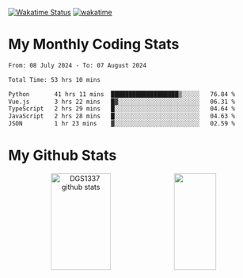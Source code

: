 [![Wakatime Status](https://github.com/noopurphalak/noopurphalak/workflows/wakatime-status-update/badge.svg)](https://github.com/noopurphalak/noopurphalak/actions/workflows/main.yml)
[![wakatime](https://wakatime.com/badge/user/80ace140-ef40-4fdd-b8ed-f3be3d2e1aea.svg)](https://wakatime.com/@80ace140-ef40-4fdd-b8ed-f3be3d2e1aea)

# My Monthly Coding Stats

<!--START_SECTION:waka-->

```txt
From: 08 July 2024 - To: 07 August 2024

Total Time: 53 hrs 10 mins

Python       41 hrs 11 mins  ███████████████████▒░░░░░   76.84 %
Vue.js       3 hrs 22 mins   █▓░░░░░░░░░░░░░░░░░░░░░░░   06.31 %
TypeScript   2 hrs 29 mins   █░░░░░░░░░░░░░░░░░░░░░░░░   04.64 %
JavaScript   2 hrs 28 mins   █░░░░░░░░░░░░░░░░░░░░░░░░   04.63 %
JSON         1 hr 23 mins    ▓░░░░░░░░░░░░░░░░░░░░░░░░   02.59 %
```

<!--END_SECTION:waka-->

# My Github Stats
<div style="text-align: center;">
  <img width="49%" height="195px" src="https://github-readme-stats-sigma-five.vercel.app/api?username=noopurphalak&show_icons=true&count_private=true&hide_border=true&title_color=ecf2f8&icon_color=0d1117&text_color=FFFFFF&bg_color=0d1117" alt="DGS1337 github stats" />
  <img width="41%" height="195px" src="https://github-readme-stats-sigma-five.vercel.app/api/top-langs/?username=noopurphalak&layout=compact&hide_border=true&title_color=ecf2f8&text_color=FFFFFF&bg_color=0d1117" />
</div>
